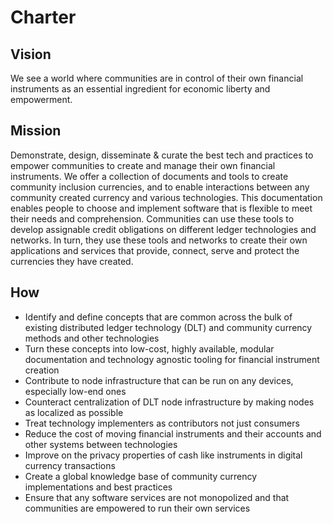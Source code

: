 # Charter

## Vision

We see a world where communities are in control of their own financial instruments as an essential ingredient for economic liberty and empowerment.


## Mission

Demonstrate, design, disseminate & curate the best tech and practices to empower communities to create and manage their own financial instruments. We offer a collection of documents and tools to create community inclusion currencies, and to enable interactions between any community created currency and various technologies. This documentation enables people to choose and implement software that is flexible to meet their needs and comprehension. Communities can use these tools to develop assignable credit obligations on different ledger technologies and networks. In turn, they use these tools and networks to create their own applications and services that provide, connect, serve and protect the currencies they have created.

## How

* Identify and define concepts that are common across the bulk of existing distributed ledger technology (DLT) and community currency methods and other technologies
* Turn these concepts into low-cost, highly available, modular documentation and technology agnostic tooling for financial instrument creation
* Contribute to node infrastructure that can be run on any devices, especially low-end ones
* Counteract centralization of DLT node infrastructure by making nodes as localized as possible
* Treat technology implementers as contributors not just consumers
* Reduce the cost of moving financial instruments and their accounts and other systems between technologies
* Improve on the privacy properties of cash like instruments in digital currency transactions
* Create a global knowledge base of community currency implementations and best practices
* Ensure that any software services are not monopolized and that communities are empowered to run their own services
